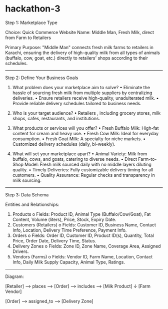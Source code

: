 # hackathon-3

Step 1: Marketplace Type

Choice: Quick Commerce
Website Name: Middle Man, Fresh Milk, direct from Farm to Retailers

Primary Purpose:
"Middle Man" connects fresh milk farms to retailers in Karachi, ensuring the delivery of high-quality milk from all types of animals (buffalo, cow, goat, etc.) directly to retailers' shops according to their schedules.
________________________________________
Step 2: Define Your Business Goals

1. What problem does your marketplace aim to solve?
•	Eliminate the hassle of sourcing fresh milk from multiple suppliers by centralizing deliveries.
•	Ensure retailers receive high-quality, unadulterated milk.
•	Provide reliable delivery schedules tailored to business needs.

3. Who is your target audience?
•	Retailers , including grocery stores, milk shops, cafes, restaurants, and institutions.

4. What products or services will you offer?
•	Fresh Buffalo Milk: High-fat content for cream and heavy use.
•	Fresh Cow Milk: Ideal for everyday consumption.
•	Fresh Goat Milk: A specialty for niche markets.
•	Customized delivery schedules (daily, bi-weekly).

5. What will set your marketplace apart?
•	Animal Variety: Milk from buffalo, cows, and goats, catering to diverse needs.
•	Direct Farm-to-Shop Model: Fresh milk sourced daily with no middle layers diluting quality.
•	Timely Deliveries: Fully customizable delivery timing for all customers.
•	Quality Assurance: Regular checks and transparency in milk sourcing.
________________________________________
Step 3: Data Schema

Entities and Relationships:

1.	Products
o	Fields: Product ID, Animal Type (Buffalo/Cow/Goat), Fat Content, Volume (liters), Price, Stock, Expiry Date.
2.	Customers (Retailers)
o	Fields: Customer ID, Business Name, Contact Info, Location, Delivery Time Preference, Payment Info.
3.	Orders
o	Fields: Order ID, Customer ID, Product ID(s), Quantity, Total Price, Order Date, Delivery Time, Status.
4.	Delivery Zones
o	Fields: Zone ID, Zone Name, Coverage Area, Assigned Drivers.
5.	Vendors (Farms)
o	Fields: Vendor ID, Farm Name, Location, Contact Info, Daily Milk Supply Capacity, Animal Type, Ratings.
________________________________________
Diagram:
 
[Retailer] --> places --> [Order] --> includes --> [Milk Product]
                                           ↓
                                    [Farm Vendor]
                                    
[Order] --> assigned_to --> [Delivery Zone]

